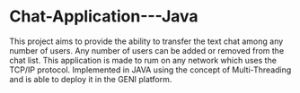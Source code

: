 # Chat-Application---Java

This project aims to provide the ability to transfer the text chat among any number of users. Any number of users can be added or removed from the chat list. 
This application is made to rum on any network which uses the TCP/IP protocol.
Implemented in JAVA using the concept of Multi-Threading and is able to deploy it in the GENI platform.
